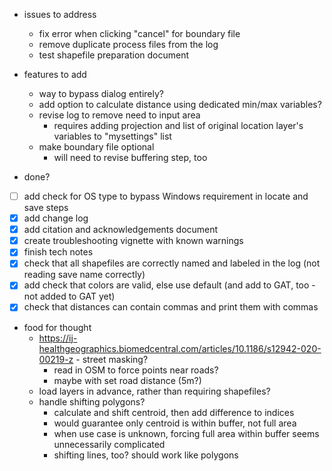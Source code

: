 * issues to address
  * fix error when clicking "cancel" for boundary file
  * remove duplicate process files from the log
  * test shapefile preparation document

* features to add
  * way to bypass dialog entirely?
  * add option to calculate distance using dedicated min/max variables?
  * revise log to remove need to input area
      * requires adding projection and list of original location layer's variables to "mysettings" list
  * make boundary file optional
      * will need to revise buffering step, too

* done?

- [ ] add check for OS type to bypass Windows requirement in locate and save steps
- [x] add change log
- [x] add citation and acknowledgements document
- [x] create troubleshooting vignette with known warnings
- [x] finish tech notes
- [x] check that all shapefiles are correctly named and labeled in the log (not reading save name correctly)
- [x] add check that colors are valid, else use default (and add to GAT, too - not added to GAT yet)
- [x] check that distances can contain commas and print them with commas

* food for thought
  * https://ij-healthgeographics.biomedcentral.com/articles/10.1186/s12942-020-00219-z - street masking?
      * read in OSM to force points near roads?
      * maybe with set road distance (5m?)
  * load layers in advance, rather than requiring shapefiles?
  * handle shifting polygons?
      * calculate and shift centroid, then add difference to indices
      * would guarantee only centroid is within buffer, not full area
      * when use case is unknown, forcing full area within buffer seems unnecessarily complicated
      * shifting lines, too? should work like polygons

